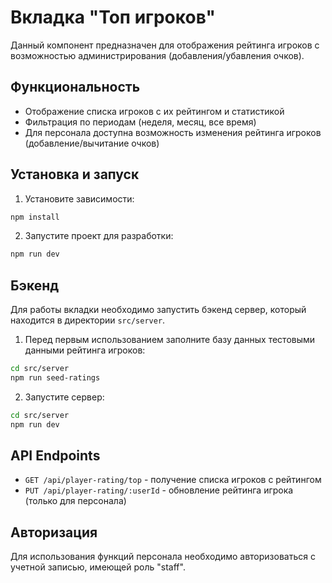# Вкладка "Топ игроков"

Данный компонент предназначен для отображения рейтинга игроков с возможностью администрирования (добавления/убавления очков).

## Функциональность

- Отображение списка игроков с их рейтингом и статистикой
- Фильтрация по периодам (неделя, месяц, все время)
- Для персонала доступна возможность изменения рейтинга игроков (добавление/вычитание очков)

## Установка и запуск

1. Установите зависимости:
```bash
npm install
```

2. Запустите проект для разработки:
```bash
npm run dev
```

## Бэкенд

Для работы вкладки необходимо запустить бэкенд сервер, который находится в директории `src/server`. 

1. Перед первым использованием заполните базу данных тестовыми данными рейтинга игроков:
```bash
cd src/server
npm run seed-ratings
```

2. Запустите сервер:
```bash
cd src/server
npm run dev
```

## API Endpoints

- `GET /api/player-rating/top` - получение списка игроков с рейтингом
- `PUT /api/player-rating/:userId` - обновление рейтинга игрока (только для персонала)

## Авторизация

Для использования функций персонала необходимо авторизоваться с учетной записью, имеющей роль "staff". 